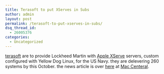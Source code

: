```yaml
---
title: Terasoft to put XServes in Subs
author: admin
layout: post
permalink: /terasoft-to-put-xserves-in-subs/
dsq_thread_id:
  - 26005376
categories:
  - Uncategorized
---
```

[terasoft][1] are to provide Lockheed Martin with [Apple XServe][2] servers, custom configured with Yellow Dog Linux, for the US Navy. they are delevering 260 systems by this October. the news article is over [here][3] at [Mac Centeral][4].

 [1]: http://www.terrasoftsolutions.com
 [2]: http://www.apple.com/xserve
 [3]: http://maccentral.macworld.com/news/2003/08/07/xserve/
 [4]: http://maccentral.macworld.com